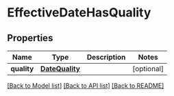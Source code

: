 # EffectiveDateHasQuality


## Properties
Name | Type | Description | Notes
------------ | ------------- | ------------- | -------------
**quality** | [**DateQuality**](DateQuality.md) |  | [optional] 

[[Back to Model list]](../README.md#documentation-for-models) [[Back to API list]](../README.md#documentation-for-api-endpoints) [[Back to README]](../README.md)



